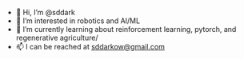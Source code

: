 - 👋 Hi, I’m @sddark
- 👀 I’m interested in robotics and AI/ML
- 🌱 I’m currently learning about reinforcement learning, pytorch, and regenerative agriculture/
- 📫 I can be reached at sddarkow@gmail.com

<!---
sddark/sddark is a ✨ special ✨ repository because its `README.md` (this file) appears on your GitHub profile.
You can click the Preview link to take a look at your changes.
--->
